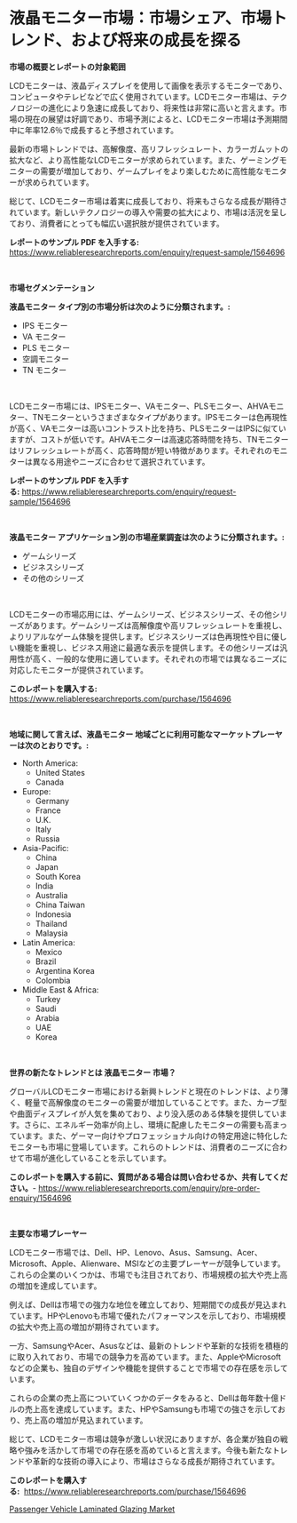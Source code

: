 <p><h1>液晶モニター市場：市場シェア、市場トレンド、および将来の成長を探る</h1></p><p><strong>市場の概要とレポートの対象範囲</strong></p>
<p><p>LCDモニターは、液晶ディスプレイを使用して画像を表示するモニターであり、コンピュータやテレビなどで広く使用されています。LCDモニター市場は、テクノロジーの進化により急速に成長しており、将来性は非常に高いと言えます。市場の現在の展望は好調であり、市場予測によると、LCDモニター市場は予測期間中に年率12.6％で成長すると予想されています。</p><p>最新の市場トレンドでは、高解像度、高リフレッシュレート、カラーガムットの拡大など、より高性能なLCDモニターが求められています。また、ゲーミングモニターの需要が増加しており、ゲームプレイをより楽しむために高性能なモニターが求められています。</p><p>総じて、LCDモニター市場は着実に成長しており、将来もさらなる成長が期待されています。新しいテクノロジーの導入や需要の拡大により、市場は活況を呈しており、消費者にとっても幅広い選択肢が提供されています。</p></p>
<p><strong>レポートのサンプル PDF を入手する:</strong> <a href="https://www.reliableresearchreports.com/enquiry/request-sample/1564696">https://www.reliableresearchreports.com/enquiry/request-sample/1564696</a></p>
<p>&nbsp;</p>
<p><strong>市場セグメンテーション</strong></p>
<p><strong>液晶モニター タイプ別の市場分析は次のように分類されます。:</strong></p>
<p><ul><li>IPS モニター</li><li>VA モニター</li><li>PLS モニター</li><li>空調モニター</li><li>TN モニター</li></ul></p>
<p>&nbsp;</p>
<p><p>LCDモニター市場には、IPSモニター、VAモニター、PLSモニター、AHVAモニター、TNモニターというさまざまなタイプがあります。IPSモニターは色再現性が高く、VAモニターは高いコントラスト比を持ち、PLSモニターはIPSに似ていますが、コストが低いです。AHVAモニターは高速応答時間を持ち、TNモニターはリフレッシュレートが高く、応答時間が短い特徴があります。それぞれのモニターは異なる用途やニーズに合わせて選択されています。</p></p>
<p><strong>レポートのサンプル PDF を入手する:</strong>&nbsp;<a href="https://www.reliableresearchreports.com/enquiry/request-sample/1564696">https://www.reliableresearchreports.com/enquiry/request-sample/1564696</a></p>
<p>&nbsp;</p>
<p><strong> 液晶モニター アプリケーション別の市場産業調査は次のように分類されます。:</strong></p>
<p><ul><li>ゲームシリーズ</li><li>ビジネスシリーズ</li><li>その他のシリーズ</li></ul></p>
<p>&nbsp;</p>
<p><p>LCDモニターの市場応用には、ゲームシリーズ、ビジネスシリーズ、その他シリーズがあります。ゲームシリーズは高解像度や高リフレッシュレートを重視し、よりリアルなゲーム体験を提供します。ビジネスシリーズは色再現性や目に優しい機能を重視し、ビジネス用途に最適な表示を提供します。その他シリーズは汎用性が高く、一般的な使用に適しています。それぞれの市場では異なるニーズに対応したモニターが提供されています。</p></p>
<p><strong>このレポートを購入する:</strong>&nbsp; <a href="https://www.reliableresearchreports.com/purchase/1564696">https://www.reliableresearchreports.com/purchase/1564696</a></p>
<p>&nbsp;</p>
<p><strong>地域に関して言えば、液晶モニター 地域ごとに利用可能なマーケットプレーヤーは次のとおりです。:</strong></p>
<p><ul>
    <li>
        North America:
        <ul>
            <li>United States</li>
            <li>Canada</li>
        </ul>
    </li>
    <li>
        Europe:
        <ul>
            <li>Germany</li>
            <li>France</li>
            <li>U.K.</li>
            <li>Italy</li>
            <li>Russia</li>
        </ul>
    </li>
    <li>
        Asia-Pacific:
        <ul>
            <li>China</li>
            <li>Japan</li>
            <li>South Korea</li>
            <li>India</li>
            <li>Australia</li>
            <li>China Taiwan</li>
            <li>Indonesia</li>
            <li>Thailand</li>
            <li>Malaysia</li>
        </ul>
    </li>
    <li>
        Latin America:
        <ul>
            <li>Mexico</li>
            <li>Brazil</li>
            <li>Argentina Korea</li>
            <li>Colombia</li>
        </ul>
    </li>
    <li>
        Middle East & Africa:
        <ul>
            <li>Turkey</li>
            <li>Saudi</li>
            <li>Arabia</li>
            <li>UAE</li>
            <li>Korea</li>
        </ul>
    </li>
    </ul></p>
<p>&nbsp;</p>
<p><strong>世界の新たなトレンドとは 液晶モニター 市場？</strong></p>
<p><p>グローバルLCDモニター市場における新興トレンドと現在のトレンドは、より薄く、軽量で高解像度のモニターの需要が増加していることです。また、カーブ型や曲面ディスプレイが人気を集めており、より没入感のある体験を提供しています。さらに、エネルギー効率が向上し、環境に配慮したモニターの需要も高まっています。また、ゲーマー向けやプロフェッショナル向けの特定用途に特化したモニターも市場に登場しています。これらのトレンドは、消費者のニーズに合わせて市場が進化していることを示しています。</p></p>
<p><strong>このレポートを購入する前に、質問がある場合は問い合わせるか、共有してください。</strong>- <a href="https://www.reliableresearchreports.com/enquiry/pre-order-enquiry/1564696">https://www.reliableresearchreports.com/enquiry/pre-order-enquiry/1564696</a></p>
<p>&nbsp;</p>
<p><strong>主要な市場プレーヤー</strong></p>
<p><p>LCDモニター市場では、Dell、HP、Lenovo、Asus、Samsung、Acer、Microsoft、Apple、Alienware、MSIなどの主要プレーヤーが競争しています。これらの企業のいくつかは、市場でも注目されており、市場規模の拡大や売上高の増加を達成しています。</p><p>例えば、Dellは市場での強力な地位を確立しており、短期間での成長が見込まれています。HPやLenovoも市場で優れたパフォーマンスを示しており、市場規模の拡大や売上高の増加が期待されています。</p><p>一方、SamsungやAcer、Asusなどは、最新のトレンドや革新的な技術を積極的に取り入れており、市場での競争力を高めています。また、AppleやMicrosoftなどの企業も、独自のデザインや機能を提供することで市場での存在感を示しています。</p><p>これらの企業の売上高についていくつかのデータをみると、Dellは毎年数十億ドルの売上高を達成しています。また、HPやSamsungも市場での強さを示しており、売上高の増加が見込まれています。</p><p>総じて、LCDモニター市場は競争が激しい状況にありますが、各企業が独自の戦略や強みを活かして市場での存在感を高めていると言えます。今後も新たなトレンドや革新的な技術の導入により、市場はさらなる成長が期待されています。</p></p>
<p><strong>このレポートを購入する:</strong>&nbsp;&nbsp;<a href="https://www.reliableresearchreports.com/purchase/1564696">https://www.reliableresearchreports.com/purchase/1564696</a></p>
<p><p><a href="https://glittery-fuchsia-86a.notion.site/Passenger-Vehicle-Laminated-Glazing-Market-Analysis-and-Market-Size-Global-Industry-Overview-Marke-4ea977aee3f64770b3428fa41dc1b38f">Passenger Vehicle Laminated Glazing Market</a></p></p>